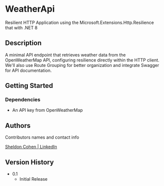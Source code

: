 # WeatherApi

Resilient HTTP Application using the Microsoft.Extensions.Http.Resilience that with .NET 8

## Description

A minimal API endpoint that retrieves weather data from the OpenWeatherMap API, configuring resilience directly within the HTTP client. We'll also use Route Grouping for better organization and integrate Swagger for API documentation.

## Getting Started

### Dependencies

* An API key from OpenWeatherMap

## Authors

Contributors names and contact info

[Sheldon Cohen | LinkedIn](https://www.linkedin.com/in/sheldonrcohen/)

## Version History

* 0.1
    * Initial Release

